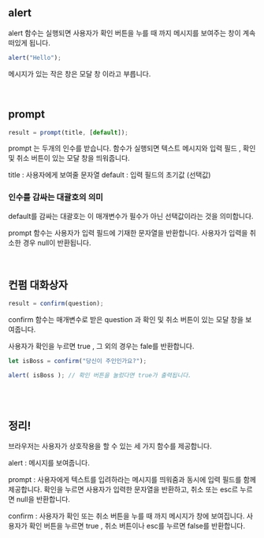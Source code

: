 ## alert 

alert 함수는 실행되면 사용자가 확인 버튼을 누를 때 까지 메시지를 보여주는 창이 계속 떠있게 됩니다.

```js
alert("Hello");
```
메시지가 있는 작은 창은 모달 창 이라고 부릅니다.

<br>

## prompt

```js
result = prompt(title, [default]);
```
prompt 는 두개의 인수를 받습니다. 함수가 실행되면 텍스트 메시지와 입력 필드 , 확인 및 취소 버튼이 있는 모달 창을 띄워줍니다.

title : 사용자에게 보여줄 문자열
default : 입력 필드의 초기값 (선택값)

### 인수를 감싸는 대괄호의 의미

default를 감싸는 대괄호는 이 매개변수가 필수가 아닌 선택값이라는 것을 의미합니다.

prompt 함수는 사용자가 입력 필드에 기재한 문자열을 반환합니다. 사용자가 입력을 취소한 경우 null이 반환됩니다.

<br>

## 컨펌 대화상자

```js
result = confirm(question);
```
confirm 함수는 매개변수로 받은 question 과 확인 및 취소 버튼이 있는 모달 창을 보여줍니다.

사용자가 확인을 누르면 true , 그 외의 경우는 fale를 반환합니다.

```js
let isBoss = confirm("당신이 주인인가요?");

alert( isBoss ); // 확인 버튼을 눌렀다면 true가 출력됩니다.
```

<br><br>

## 정리!

브라우저는 사용자가 상호작용을 할 수 있는 세 가지 함수를 제공합니다.

alert : 메시지를 보여줍니다.

prompt : 사용자에게 텍스트를 입려하라는 메시지를 띄워줌과 동시에 입력 필드를 함께 제공합니다. 확인을 누르면 사용자가 입력한 문자열을 반환하고, 취소 또는 esc르 누르면 null을 반환합니다.

confirm : 사용자가 확인 또는 취소 버튼을 누를 때 까지 메시지가 창에 보여집니다. 사용자가 확인 버튼을 누르면 true , 취소 버튼이나 esc를 누르면 false를 반환합니다.


